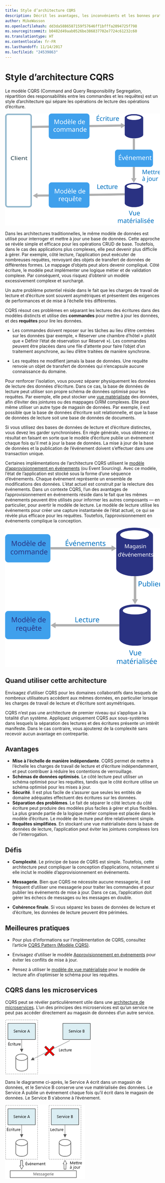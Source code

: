 ```yaml
---
title: Style d’architecture CQRS
description: Décrit les avantages, les inconvénients et les bonnes pratiques relatifs aux architectures CQRS
author: MikeWasson
ms.openlocfilehash: dd3da5886587159f57646ff1bfffa2094725f798
ms.sourcegitcommit: b0482d49aab0526be386837702e7724c61232c60
ms.translationtype: HT
ms.contentlocale: fr-FR
ms.lasthandoff: 11/14/2017
ms.locfileid: "24539863"
---
```

# <a name="cqrs-architecture-style"></a>Style d’architecture CQRS

Le modèle CQRS (Command and Query Responsibility Segregation, répartition des responsabilités entre les commandes et les requêtes) est un style d’architecture qui sépare les opérations de lecture des opérations d’écriture. 

![](./images/cqrs-logical.svg)

Dans les architectures traditionnelles, le même modèle de données est utilisé pour interroger et mettre à jour une base de données. Cette approche se révèle simple et efficace pour les opérations CRUD de base. Toutefois, dans le cas des applications plus complexes, elle peut devenir plus difficile à gérer. Par exemple, côté lecture, l’application peut exécuter de nombreuses requêtes, renvoyant des objets de transfert de données de différentes formes. Le mappage d’objets peut alors devenir compliqué. Côté écriture, le modèle peut implémenter une logique métier et de validation complexe. Par conséquent, vous risquez d’obtenir un modèle excessivement complexe et surchargé.

Un autre problème potentiel réside dans le fait que les charges de travail de lecture et d’écriture sont souvent asymétriques et présentent des exigences de performances et de mise à l’échelle très différentes. 

CQRS résout ces problèmes en séparant les lectures des écritures dans des modèles distincts et utilise des **commandes** pour mettre à jour les données, et des **requêtes** pour lire les données.

- Les commandes doivent reposer sur les tâches au lieu d’être centrées sur les données (par exemple, « Réserver une chambre d’hôtel » plutôt que « Définir l’état de réservation sur Réservé »). Les commandes peuvent être placées dans une file d’attente pour faire l’objet d’un traitement asynchrone, au lieu d’être traitées de manière synchrone.

- Les requêtes ne modifient jamais la base de données. Une requête renvoie un objet de transfert de données qui n’encapsule aucune connaissance du domaine.

Pour renforcer l’isolation, vous pouvez séparer physiquement les données de lecture des données d’écriture. Dans ce cas, la base de données de lecture peut utiliser son propre schéma de données optimisé pour les requêtes. Par exemple, elle peut stocker une [vue matérialisée][materialized-view] des données, afin d’éviter des jointures ou des mappages O/RM complexes. Elle peut même utiliser un autre type de magasin de données. Par exemple, il est possible que la base de données d’écriture soit relationnelle, et que la base de données de lecture soit une base de données de documents.

Si vous utilisez des bases de données de lecture et d’écriture distinctes, vous devez les garder synchronisées. En règle générale, vous obtenez ce résultat en faisant en sorte que le modèle d’écriture publie un événement chaque fois qu’il met à jour la base de données. La mise à jour de la base de données et la publication de l’événement doivent s’effectuer dans une transaction unique. 

Certaines implémentations de l’architecture CQRS utilisent le [modèle d’approvisionnement en événements][event-sourcing] (ou Event Sourcing). Avec ce modèle, l’état de l’application est stocké sous la forme d’une séquence d’événements. Chaque événement représente un ensemble de modifications des données. L’état actuel est construit par la relecture des événements. Dans un contexte CQRS, l’un des avantages de l’approvisionnement en événements réside dans le fait que les mêmes événements peuvent être utilisés pour informer les autres composants &mdash; en particulier, pour avertir le modèle de lecture. Le modèle de lecture utilise les événements pour créer une capture instantanée de l’état actuel, ce qui se révèle plus efficace pour les requêtes. Toutefois, l’approvisionnement en événements complique la conception.

![](./images/cqrs-events.svg)

## <a name="when-to-use-this-architecture"></a>Quand utiliser cette architecture

Envisagez d’utiliser CQRS pour les domaines collaboratifs dans lesquels de nombreux utilisateurs accèdent aux mêmes données, en particulier lorsque les charges de travail de lecture et d’écriture sont asymétriques.

CQRS n’est pas une architecture de premier niveau qui s’applique à la totalité d’un système. Appliquez uniquement CQRS aux sous-systèmes dans lesquels la séparation des lectures et des écritures présente un intérêt manifeste. Dans le cas contraire, vous ajouterez de la complexité sans recevoir aucun avantage en contrepartie.

## <a name="benefits"></a>Avantages

- **Mise à l’échelle de manière indépendante**. CQRS permet de mettre à l’échelle les charges de travail de lecture et d’écriture indépendamment, et peut contribuer à réduire les contentions de verrouillage.
- **Schémas de données optimisés**.  Le côté lecture peut utiliser un schéma optimisé pour les requêtes, tandis que le côté écriture utilise un schéma optimisé pour les mises à jour.  
- **Sécurité**. Il est plus facile de s’assurer que seules les entités de domaine adéquates effectuent des écritures sur les données.
- **Séparation des problèmes**. Le fait de séparer le côté lecture du côté écriture peut produire des modèles plus faciles à gérer et plus flexibles. La plus grande partie de la logique métier complexe est placée dans le modèle d’écriture. Le modèle de lecture peut être relativement simple.
- **Requêtes simplifiées**. En stockant une vue matérialisée dans la base de données de lecture, l’application peut éviter les jointures complexes lors de l’interrogation.

## <a name="challenges"></a>Défis

- **Complexité**. Le principe de base de CQRS est simple. Toutefois, cette architecture peut compliquer la conception d’applications, notamment si elle inclut le modèle d’approvisionnement en événements.

- **Messagerie**. Bien que CQRS ne nécessite aucune messagerie, il est fréquent d’utiliser une messagerie pour traiter les commandes et pour publier les événements de mise à jour. Dans ce cas, l’application doit gérer les échecs de messages ou les messages en double. 

- **Cohérence finale**. Si vous séparez les bases de données de lecture et d’écriture, les données de lecture peuvent être périmées. 

## <a name="best-practices"></a>Meilleures pratiques

- Pour plus d’informations sur l’implémentation de CQRS, consultez l’article [CQRS Pattern (Modèle CQRS)][cqrs-pattern].

- Envisagez d’utiliser le modèle [Approvisionnement en événements][event-sourcing] pour éviter les conflits de mise à jour.

- Pensez à utiliser le [modèle de vue matérialisée][materialized-view] pour le modèle de lecture afin d’optimiser le schéma pour les requêtes.

## <a name="cqrs-in-microservices"></a>CQRS dans les microservices

CQRS peut se révéler particulièrement utile dans une [architecture de microservices][microservices]. L’un des principes des microservices est qu’un service ne peut pas accéder directement au magasin de données d’un autre service.

![](./images/cqrs-microservices-wrong.png)

Dans le diagramme ci-après, le Service A écrit dans un magasin de données, et le Service B conserve une vue matérialisée des données. Le Service A publie un événement chaque fois qu’il écrit dans le magasin de données. Le Service B s’abonne à l’événement.

![](./images/cqrs-microservices-right.png)


<!-- links -->

[cqrs-pattern]: ../../patterns/cqrs.md
[event-sourcing]: ../../patterns/event-sourcing.md
[materialized-view]: ../../patterns/materialized-view.md
[microservices]: ./microservices.md
